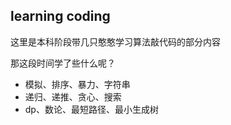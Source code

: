 ## learning coding

这里是本科阶段带几只憨憨学习算法敲代码的部分内容

那这段时间学了些什么呢？

- 模拟、排序、暴力、字符串
- 递归、递推、贪心、搜索
- dp、数论、最短路径、最小生成树



